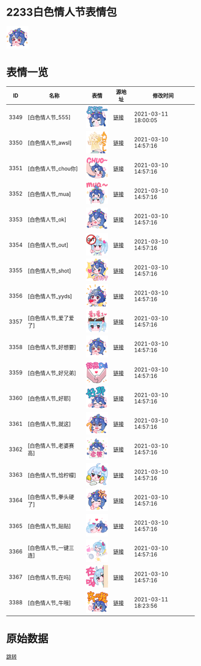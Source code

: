 # 2233白色情人节表情包

<img src="./cover.png" height="60" alt="cover" />

# 表情一览

|ID|名称|表情|源地址|修改时间|
|----|----|----|----|----|
|3349|[白色情人节_555]|<img src="./pic/003349_%5B白色情人节_555%5D.png" height="60" alt="555"/>|[链接](http://i0.hdslb.com/bfs/emote/ea0bae055e17c0d8c010ef9da2c7558ce63cdddf.png)|2021-03-11 18:00:05|
|3350|[白色情人节_awsl]|<img src="./pic/003350_%5B白色情人节_awsl%5D.png" height="60" alt="awsl"/>|[链接](http://i0.hdslb.com/bfs/emote/f0bde472c5b6490435e9f948500d3dca84407253.png)|2021-03-10 14:57:16|
|3351|[白色情人节_chou你]|<img src="./pic/003351_%5B白色情人节_chou你%5D.png" height="60" alt="chou你"/>|[链接](http://i0.hdslb.com/bfs/emote/cde2941ac0653ded2499ed3c06c02513e021b594.png)|2021-03-10 14:57:16|
|3352|[白色情人节_mua]|<img src="./pic/003352_%5B白色情人节_mua%5D.png" height="60" alt="mua"/>|[链接](http://i0.hdslb.com/bfs/emote/8a155f0df789f66d6af55a0f47456445211e2129.png)|2021-03-10 14:57:16|
|3353|[白色情人节_ok]|<img src="./pic/003353_%5B白色情人节_ok%5D.png" height="60" alt="ok"/>|[链接](http://i0.hdslb.com/bfs/emote/cbe8d06132e3399bcf3939adf0c14a0fa83b6ae3.png)|2021-03-10 14:57:16|
|3354|[白色情人节_out]|<img src="./pic/003354_%5B白色情人节_out%5D.png" height="60" alt="out"/>|[链接](http://i0.hdslb.com/bfs/emote/2ea561d3d0bb4f24b6f52c0cebf9330efffe0249.png)|2021-03-10 14:57:16|
|3355|[白色情人节_shot]|<img src="./pic/003355_%5B白色情人节_shot%5D.png" height="60" alt="shot"/>|[链接](http://i0.hdslb.com/bfs/emote/a746aab2877af0dd1688caa3b2e29982d3215778.png)|2021-03-10 14:57:16|
|3356|[白色情人节_yyds]|<img src="./pic/003356_%5B白色情人节_yyds%5D.png" height="60" alt="yyds"/>|[链接](http://i0.hdslb.com/bfs/emote/e5dbf11a2f1c6e1447b103b07122cd12b7a72cf3.png)|2021-03-10 14:57:16|
|3357|[白色情人节_爱了爱了]|<img src="./pic/003357_%5B白色情人节_爱了爱了%5D.png" height="60" alt="爱了爱了"/>|[链接](http://i0.hdslb.com/bfs/emote/2918b857f228e4444e151b77bb6847167b8b1e21.png)|2021-03-10 14:57:16|
|3358|[白色情人节_好想要]|<img src="./pic/003358_%5B白色情人节_好想要%5D.png" height="60" alt="好想要"/>|[链接](http://i0.hdslb.com/bfs/emote/104f226438af897102dfa11fea1e7660ea425d69.png)|2021-03-10 14:57:16|
|3359|[白色情人节_好兄弟]|<img src="./pic/003359_%5B白色情人节_好兄弟%5D.png" height="60" alt="好兄弟"/>|[链接](http://i0.hdslb.com/bfs/emote/09897c403a70e6b89f5212e6141163624fc5d980.png)|2021-03-10 14:57:16|
|3360|[白色情人节_好耶]|<img src="./pic/003360_%5B白色情人节_好耶%5D.png" height="60" alt="好耶"/>|[链接](http://i0.hdslb.com/bfs/emote/00594ae5a58065cfad6eb803064395a85a03493f.png)|2021-03-10 14:57:16|
|3361|[白色情人节_就这]|<img src="./pic/003361_%5B白色情人节_就这%5D.png" height="60" alt="就这"/>|[链接](http://i0.hdslb.com/bfs/emote/a570b47aaa0e5b7e3add36033b258c50cbc998ee.png)|2021-03-10 14:57:16|
|3362|[白色情人节_老婆赛高]|<img src="./pic/003362_%5B白色情人节_老婆赛高%5D.png" height="60" alt="老婆赛高"/>|[链接](http://i0.hdslb.com/bfs/emote/6ba8b6344c17bb892825ae370bed664e65cc99ed.png)|2021-03-10 14:57:16|
|3363|[白色情人节_恰柠檬]|<img src="./pic/003363_%5B白色情人节_恰柠檬%5D.png" height="60" alt="恰柠檬"/>|[链接](http://i0.hdslb.com/bfs/emote/4c2e623338a16395c1d30636f84d87bd7469c25b.png)|2021-03-10 14:57:16|
|3364|[白色情人节_拳头硬了]|<img src="./pic/003364_%5B白色情人节_拳头硬了%5D.png" height="60" alt="拳头硬了"/>|[链接](http://i0.hdslb.com/bfs/emote/f41643807ca6e48885a026a8abca5b612dbf0728.png)|2021-03-10 14:57:16|
|3365|[白色情人节_贴贴]|<img src="./pic/003365_%5B白色情人节_贴贴%5D.png" height="60" alt="贴贴"/>|[链接](http://i0.hdslb.com/bfs/emote/8d7a88569e5ff3841cbc86c82ef2bb180546b5b4.png)|2021-03-10 14:57:16|
|3366|[白色情人节_一键三连]|<img src="./pic/003366_%5B白色情人节_一键三连%5D.png" height="60" alt="一键三连"/>|[链接](http://i0.hdslb.com/bfs/emote/25490f82b49b2efbb890cb31c48f01157fa9575a.png)|2021-03-10 14:57:16|
|3367|[白色情人节_在吗]|<img src="./pic/003367_%5B白色情人节_在吗%5D.png" height="60" alt="在吗"/>|[链接](http://i0.hdslb.com/bfs/emote/ef6e6db8df601abf67f4ddc322fa92957ad7a1b8.png)|2021-03-10 14:57:16|
|3388|[白色情人节_牛哦]|<img src="./pic/003388_%5B白色情人节_牛哦%5D.png" height="60" alt="牛哦"/>|[链接](http://i0.hdslb.com/bfs/emote/50161ae4f9239f60baa2b107bacd928abca9201f.png)|2021-03-11 18:23:56|

# 原始数据

[跳转](./raw.json)

